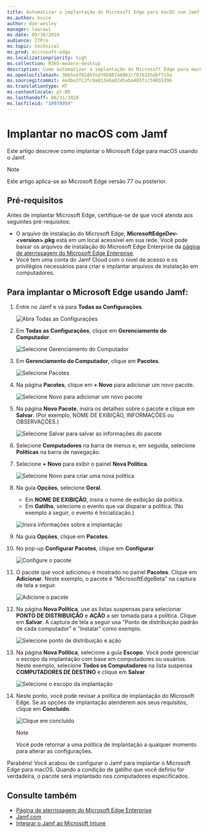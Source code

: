 ```yaml
---
title: Automatizar a implantação do Microsoft Edge para macOS com Jamf
ms.author: kvice
author: dan-wesley
manager: laurawi
ms.date: 09/30/2019
audience: ITPro
ms.topic: technical
ms.prod: microsoft-edge
ms.localizationpriority: high
ms.collection: M365-modern-desktop
description: Como automatizar a implantação do Microsoft Edge para macOS com Jamf.
ms.openlocfilehash: 3065e4f02dbfed70b887a60b1cf076335dbff19a
ms.sourcegitcommit: 4edbe2fc2fc9a013e6a0245aba485fcc5905539b
ms.translationtype: HT
ms.contentlocale: pt-BR
ms.lasthandoff: 08/31/2020
ms.locfileid: "10978959"
---
```

# Implantar no macOS com Jamf

Este artigo descreve como implantar o Microsoft Edge para macOS usando o Jamf.

> [!NOTE]
> Este artigo aplica-se ao Microsoft Edge versão 77 ou posterior.

## Pré-requisitos

Antes de implantar Microsoft Edge, certifique-se de que você atenda aos seguintes pré-requisitos:

- O arquivo de instalação do Microsoft Edge,  **MicrosoftEdgeDev-\<version\>.pkg** está em um local acessível em sua rede. Você pode baixar os arquivos de instalação do Microsoft Edge Enterprise da [página de aterrissagem do Microsoft Edge Enterprise](https://aka.ms/EdgeEnterprise).
- Você tem uma conta do Jamf Cloud com o nível de acesso e os privilégios necessários para criar e implantar arquivos de instalação em computadores.

## Para implantar o Microsoft Edge usando Jamf:

1. Entre no Jamf e vá para **Todas as Configurações**.

    ![Abra Todas as Configurações](./media/mac-deploy/jamf-dash-main-open-settings.png)

2. Em **Todas as Configurações**, clique em **Gerenciamento do Computador**.

    ![Selecione Gerenciamento do Computador](./media/mac-deploy/jamf-all-settings-computer-mgmt.png)

3. Em **Gerenciamento do Computador**, clique em **Pacotes**.

    ![Selecione Pacotes](./media/mac-deploy/jamf-all-settings-computer-mgmt-pkgs.png)

4. Na página **Pacotes**, clique em **+ Novo** para adicionar um novo pacote.

    ![Selecione Novo para adicionar um novo pacote](./media/mac-deploy/jamf-all-settings-computer-mgmt-new-pkg.png)

5. Na página **Novo Pacote**, insira os detalhes sobre o pacote e clique em **Salvar**. (Por exemplo, NOME DE EXIBIÇÃO, INFORMAÇÕES ou OBSERVAÇÕES.)

    ![Selecione Salvar para salvar as informações do pacote](./media/mac-deploy/jamf-all-settings-computer-mgmt-save-pkg-info.png)

6. Selecione **Computadores** na barra de menus e, em seguida, selecione **Políticas** na barra de navegação.

7. Selecione **+ Novo** para exibir o painel **Nova Política**.

    ![Selecione Novo para criar uma nova política](./media/mac-deploy/jamf-all-settings-computer-new-policy.png)

8. Na guia **Opções**, selecione **Geral**.

    - Em **NOME DE EXIBIÇÃO**, insira o nome de exibição da política.
    - Em **Gatilho**, selecione o evento que vai disparar a política. (No exemplo a seguir, o evento é Inicialização.)

    ![Insira informações sobre a implantação](./media/mac-deploy/jamf-all-settings-computer-cfg-policy.png)

9. Na guia **Opções**, clique em **Pacotes**.

10. No pop-up **Configurar Pacotes**, clique em **Configurar**.

    ![Configure o pacote](./media/mac-deploy/jamf-all-settings-computer-policy-pkg-configure.png)

11. O pacote que você adicionou é mostrado no painel **Pacotes**. Clique em **Adicionar**. Neste exemplo, o pacote é "MicrosoftEdgeBeta" na captura de tela a seguir.

    ![Adicione o pacote](./media/mac-deploy/jamf-all-settings-computer-policy-pkg-add-beta.png)

12. Na página **Nova Política**, use as listas suspensas para selecionar **PONTO DE DISTRIBUIÇÃO** e **AÇÃO** a ser tomada para a política. Clique em **Salvar**. A captura de tela a seguir usa "Ponto de distribuição padrão de cada computador" e "Instalar" como exemplo.

    ![Selecione ponto de distribuição e ação](./media/mac-deploy/jamf-all-settings-computer-mgmt-pkg-cfg-distro.png)

13. Na página **Nova Política**, selecione a guia **Escopo**. Você pode gerenciar o escopo da implantação com base em computadores ou usuários. Neste exemplo, selecione **Todos os Computadores** na lista suspensa **COMPUTADORES DE DESTINO** e clique em **Salvar**.

    ![Selecione o escopo da implantação](./media/mac-deploy/jamf-all-settings-computer-mgmt-add-target.png)

14. Neste ponto, você pode revisar a política de implantação do Microsoft Edge. Se as opções de implantação atenderem aos seus requisitos, clique em **Concluído**.

    ![Clique em concluído](./media/mac-deploy/jamf-all-settings-computer-mgmt-finish-add-deployment.png)

    > [!NOTE]
    > Você pode retornar a uma política de implantação a qualquer momento para alterar as configurações.

Parabéns! Você acabou de configurar o Jamf para implantar o Microsoft Edge para macOS. Quando a condição de gatilho que você definiu for verdadeira, o pacote será implantado nos computadores especificados.

## Consulte também

- [Página de aterrissagem do Microsoft Edge Enterprise](https://aka.ms/EdgeEnterprise)
- [Jamf.com](https://www.jamf.com/)
- [Integrar o Jamf ao Microsoft Intune](https://docs.microsoft.com/intune/conditional-access-integrate-jamf)
